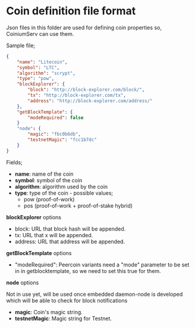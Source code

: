 # Coin definition file format

Json files in this folder are used for defining coin properties so, CoiniumServ can use them.

Sample file;
```json
{
    "name": "Litecoin",
    "symbol": "LTC",
    "algorithm": "scrypt",
    "type": "pow",
    "blockExplorer": {
        "block": "http://block-explorer.com/block/",
        "tx": "http://block-explorer.com/tx",
        "address": "http://block-explorer.com/address/"
    },
    "getBlockTemplate": {
        "modeRequired": false
    }
    "node": {
        "magic": "fbc0b6db",
        "testnetMagic": "fcc1b7dc"
    }
}
```

Fields;
- __name__: name of the coin
- __symbol__: symbol of the coin
- __algorithm__: algorithm used by the coin
- __type__: type of the coin - possible values; 
  - pow (proof-of-work)
  - pos (proof-of-work + proof-of-stake hybrid)

__blockExplorer__ options
- block: URL that block hash will be appended.
- tx: URL that x will be appended.
- address: URL that address will be appended.
 
__getBlockTemplate__ options
- "modeRequired": Peercoin variants need a "mode" parameter to be set in in getblocktemplate, so we need to set this true for them.

__node__ options

Not in use yet, will be used once embedded daemon-node is developed which will be able to check for block notifications

- __magic__: Coin's magic string.
- __testnetMagic__: Magic string for Testnet.
